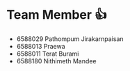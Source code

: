 # Team Member 👍

- 6588029 Pathompum Jirakarnpaisan
- 6588013 Praewa
- 6588011 Terat Burami
- 6588180 Nithimeth Mandee
